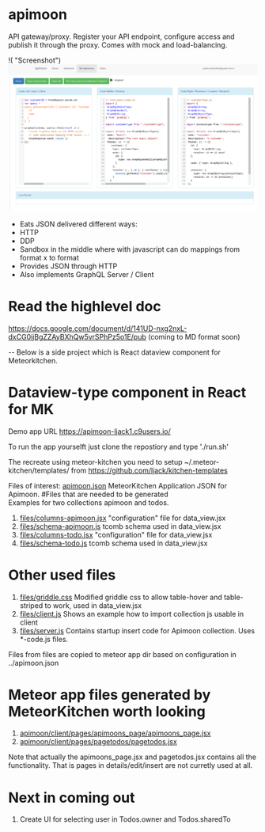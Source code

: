# apimoon
API gateway/proxy. Register your API endpoint, configure access and publish it through the proxy. Comes with mock and load-balancing. 

!( "Screenshot")
![Alt text](Apimoon-MyApimoon-code-editors.png?raw=true "Optional Title")

- Eats JSON delivered different ways:
- HTTP
- DDP
- Sandbox in the middle where with javascript can do mappings from format x to format
- Provides JSON through HTTP
- Also implements GraphQL Server / Client


# Read the highlevel doc
 https://docs.google.com/document/d/141UD-nxg2nxL-dxCG0ijBgZZAyBXhQw5vrSPhPz5o1E/pub
 (coming to MD format soon)

--
Below is a side project which is React dataview component for Meteorkitchen. 

# Dataview-type component in React for MK
Demo app URL https://apimoon-ljack1.c9users.io/

To run the app yourselft just clone the repostiory and type './run.sh'

The recreate using meteor-kitchen you need to setup ~/.meteor-kitchen/templates/ from https://github.com/ljack/kitchen-templates

Files of interest:
[apimoon.json](apimoon.json)               MeteorKitchen Application JSON for Apimoon. 
#Files that are needed to be generated  
Examples for two collections apimoon and todos.

1. [files/columns-apimoon.jsx](files/columns-apimoon.jsx)  "configuration" file for data_view.jsx
2. [files/schema-apimoon.js](files/schema-apimoon.js)    tcomb schema used in data_view.jsx
3. [files/columns-todo.jsx](files/columns-todo.jsx)     "configuration" file for data_view.jsx
4. [files/schema-todo.js](files/schema-todo.js)       tcomb schema used in data_view.jsx

# Other used files
1. [files/griddle.css](files/griddle.css)          Modified griddle css to allow table-hover and table-striped to work, used in data_view.jsx
2. [files/client.js](files/client.js)            Shows an example how to import collection js usable in client
3. [files/server.js](files/server.js)            Contains startup insert code for Apimoon collection. Uses *-code.js files.

Files from files are copied to meteor app dir based on configuration in ../apimoon.json

# Meteor app files generated by MeteorKitchen worth looking
1. [apimoon/client/pages/apimoons_page/apimoons_page.jsx](apimoon/client/pages/apimoons_page/apimoons_page.jsx)
2. [apimoon/client/pages/pagetodos/pagetodos.jsx](apimoon/client/pages/pagetodos/pagetodos.jsx)

Note that actually the apimoons_page.jsx and pagetodos.jsx contains all the functionality. That is pages in details/edit/insert are not curretly used at all.

# Next in coming out
1. Create UI for selecting user in Todos.owner and Todos.sharedTo


